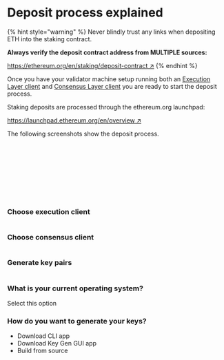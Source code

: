 # Deposit process explained

{% hint style="warning" %}
Never blindly trust any links when depositing ETH into the staking contract.

**Always verify the deposit contract address from MULTIPLE sources:**

[https://ethereum.org/en/staking/deposit-contract ↗](https://ethereum.org/en/staking/deposit-contract/)
{% endhint %}

Once you have your validator machine setup running both an [Execution Layer client](../validator-clients/execution-clients.md) and [Consensus Layer client](../validator-clients/consensus-clients.md) you are ready to start the deposit process.

Staking deposits are processed through the ethereum.org launchpad:

[https://launchpad.ethereum.org/en/overview ↗](https://launchpad.ethereum.org/en/overview)

The following screenshots show the deposit process.

<figure><img src="../.gitbook/assets/image (2) (1).png" alt=""><figcaption></figcaption></figure>



<figure><img src="../.gitbook/assets/image (86).png" alt=""><figcaption></figcaption></figure>



<figure><img src="../.gitbook/assets/image (83).png" alt=""><figcaption></figcaption></figure>



<figure><img src="../.gitbook/assets/image (89).png" alt=""><figcaption></figcaption></figure>



<figure><img src="../.gitbook/assets/image (81).png" alt=""><figcaption></figcaption></figure>



<figure><img src="../.gitbook/assets/image (1) (1).png" alt=""><figcaption></figcaption></figure>



<figure><img src="../.gitbook/assets/image (4) (1).png" alt=""><figcaption></figcaption></figure>



<figure><img src="../.gitbook/assets/image (48).png" alt=""><figcaption></figcaption></figure>



<figure><img src="../.gitbook/assets/image (50).png" alt=""><figcaption></figcaption></figure>



<figure><img src="../.gitbook/assets/image (41).png" alt=""><figcaption></figcaption></figure>



### Choose execution client

<figure><img src="../.gitbook/assets/image (71).png" alt=""><figcaption></figcaption></figure>



### Choose consensus client

<figure><img src="../.gitbook/assets/image (68).png" alt=""><figcaption></figcaption></figure>



### Generate key pairs

<figure><img src="../.gitbook/assets/image (14) (1).png" alt=""><figcaption></figcaption></figure>

### What is your current operating system?

Select this option&#x20;



### How do you want to generate your keys?

* Download CLI app&#x20;
* Download Key Gen GUI app&#x20;
* Build from source









